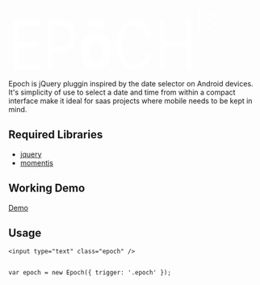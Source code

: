 <h1 style="white-space:nowrap;font-weight:normal;transform:scaleY(1.2);color:#FFF;font-size:7rem;margin:0;">EP<strong>ō</strong>CH<span style="font-weight:normal;font-size:3rem;line-height:3rem;vertical-align:text-top;">js</span></h1>
Epoch is jQuery pluggin inspired by the date selector on Android devices. It's simplicity of use to select a date and time from within a compact interface make it ideal for saas projects where mobile needs to be kept in mind.
<p>
<h2>Required Libraries</h2>
<ul>
<li><a target="_blank" href="//jquery.com">jquery</a></li>
<li><a target="_blank" href="//momentjs.com">momentjs</a></li>
</ul>
</p>
<p>
<h2>Working Demo</h2>
<a href="http://epochjs.com/" target="_blank">Demo</a>
</p>
<p>
<h2>Usage</h2>
<pre><code>&lt;input type="text" class="epoch" /&gt;

var epoch = new Epoch({
    trigger: '.epoch'
});</code></pre>
</p>
